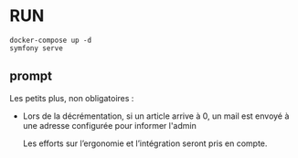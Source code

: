 # RUN

```
docker-compose up -d
symfony serve
```

## prompt

Les petits plus, non obligatoires :

- Lors de la décrémentation, si un article arrive à 0, un mail est envoyé à une adresse configurée pour
  informer l'admin

  Les efforts sur l’ergonomie et l’intégration seront pris en compte.

